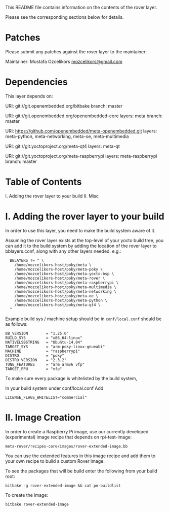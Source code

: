 This README file contains information on the contents of the
rover layer.

Please see the corresponding sections below for details.



Patches
=======

Please submit any patches against the rover layer to the maintainer:

Maintainer: Mustafa Ozcelikors <mozcelikors@gmail.com>


Dependencies
============

This layer depends on:

  URI: git://git.openembedded.org/bitbake
  branch: master

  URI: git://git.openembedded.org/openembedded-core
  layers: meta
  branch: master

  URI: https://github.com/openembedded/meta-openembedded.git
  layers: meta-python, meta-networking, meta-oe, meta-multimedia

  URI: git://git.yoctoproject.org/meta-qt4
  layers: meta-qt

  URI: git://git.yoctoproject.org/meta-raspberrypi
  layers: meta-raspberrypi
  branch: master

Table of Contents
=================

  I. Adding the rover layer to your build
 II. Misc


I. Adding the rover layer to your build
=================================================

In order to use this layer, you need to make the build system aware of
it.

Assuming the rover layer exists at the top-level of your
yocto build tree, you can add it to the build system by adding the
location of the rover layer to bblayers.conf, along with any
other layers needed. e.g.:
```bitbake
  BBLAYERS ?= " \
    /home/mozcelikors-host/poky/meta \
    /home/mozcelikors-host/poky/meta-poky \
    /home/mozcelikors-host/poky/meta-yocto-bsp \
    /home/mozcelikors-host/poky/meta-rover \
    /home/mozcelikors-host/poky/meta-raspberrypi \
    /home/mozcelikors-host/poky/meta-multimedia \
    /home/mozcelikors-host/poky/meta-networking \
    /home/mozcelikors-host/poky/meta-oe \
    /home/mozcelikors-host/poky/meta-python \
    /home/mozcelikors-host/poky/meta-qt4 \
  "
```



Example build sys / machine setup should be in `conf/local.conf` should be as follows:

```bitbake
BB_VERSION        = "1.25.0"
BUILD_SYS         = "x86_64-linux"
NATIVELSBSTRING   = "Ubuntu-14.04"
TARGET_SYS        = "arm-poky-linux-gnueabi"
MACHINE           = "raspberrypi"
DISTRO            = "poky"
DISTRO_VERSION    = "2.3.2"
TUNE_FEATURES     = "arm armv6 vfp"
TARGET_FPU        = "vfp"
```

To make sure every package is whitelisted by the build system,

In your build system under conf/local.conf
Add

   `LICENSE_FLAGS_WHITELIST="commercial"`


II. Image Creation
===================

In order to create a Raspberry Pi image,
use our currently developed (experimental) image recipe that depends on rpi-test-image:

`meta-rover/recipes-core/images/rover-extended-image.bb`

You can use the extended features in this image recipe and add them to your own recipe to build a custom Rover image.

To see the packages that will be build enter the following from your build root:

`bitbake -g rover-extended-image && cat pn-buildlist`

To create the image:

`bitbake rover-extended-image`

